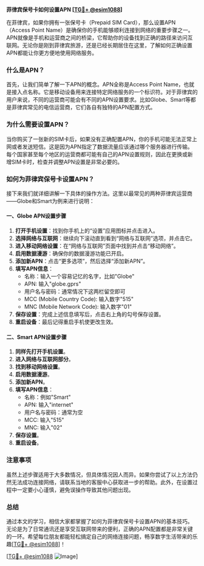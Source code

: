 **菲律宾保号卡如何设置APN [[TG💪+ @esim1088](https://t.me/s/esim1088)]**

在菲律宾，如果你拥有一张保号卡（Prepaid SIM Card），那么设置APN（Access Point Name）是确保你的手机能够顺利连接到网络的重要步骤之一。APN就像是手机和运营商之间的桥梁，它帮助你的设备找到正确的路径来访问互联网。无论你是刚到菲律宾旅游，还是已经长期居住在这里，了解如何正确设置APN都能让你更方便地使用网络服务。

### 什么是APN？

首先，让我们简单了解一下APN的概念。APN全称是Access Point Name，也就是接入点名称。它是移动设备用来连接特定网络服务的一个标识符。对于菲律宾的用户来说，不同的运营商可能会有不同的APN设置要求。比如Globe、Smart等都是菲律宾常见的电信运营商，它们各自有独特的APN配置方式。

### 为什么需要设置APN？

当你购买了一张新的SIM卡后，如果没有正确配置APN，你的手机可能无法正常上网或者发送短信。这是因为APN指定了数据流量应该通过哪个服务器进行传输。每个国家甚至每个地区的运营商都可能有自己的APN设置规则，因此在更换或新增SIM卡时，检查并调整APN设置是非常必要的。

### 如何为菲律宾保号卡设置APN？

接下来我们就详细讲解一下具体的操作方法。这里以最常见的两种菲律宾运营商——Globe和Smart为例来进行说明：

#### 一、Globe APN设置步骤

1. **打开手机设置**：找到你手机上的“设置”应用图标并点击进入。
2. **选择网络与互联网**：继续向下滚动直到看到“网络与互联网”选项，并点击它。
3. **进入移动网络设置**：在“网络与互联网”页面中找到并点击“移动网络”。
4. **启用数据漫游**：确保你的数据漫游功能已开启。
5. **添加新APN**：点击“更多选项”，然后选择“添加新APN”。
6. **填写APN信息**：
   - 名称：输入一个容易记忆的名字，比如"Globe"
   - APN: 输入"globe.gprs"
   - 用户名与密码：通常情况下这两栏留空即可
   - MCC (Mobile Country Code): 输入数字"515"
   - MNC (Mobile Network Code): 输入数字"01"
7. **保存设置**：完成上述信息填写后，点击右上角的勾号保存设置。
8. **重启设备**：最后记得重启手机使更改生效。

#### 二、Smart APN设置步骤

1. **同样先打开手机设置**。
2. **进入网络与互联网部分**。
3. **找到移动网络设置**。
4. **启用数据漫游**。
5. **添加新APN**。
6. **填写APN信息**：
   - 名称：例如"Smart"
   - APN: 输入"internet"
   - 用户名与密码：通常为空
   - MCC: 输入"515"
   - MNC: 输入"02"
7. **保存设置**。
8. **重启设备**。

### 注意事项

虽然上述步骤适用于大多数情况，但具体情况因人而异。如果你尝试了以上方法仍然无法成功连接网络，请联系当地的客服中心获取进一步的帮助。此外，在设置过程中一定要小心谨慎，避免误操作导致其他问题出现。

### 总结

通过本文的学习，相信大家都掌握了如何为菲律宾保号卡设置APN的基本技巧。无论是为了日常通讯还是享受互联网带来的便利，正确的APN配置都是非常关键的一环。希望每位朋友都能轻松搞定自己的网络连接问题，畅享数字生活带来的乐趣[[TG💪+ @esim1088](https://t.me/s/esim1088)]！

[[TG💪+ @esim1088](https://t.me/s/esim1088) ![Image](https://i.postimg.cc/4NQfJmqS/Snipaste-2025-05-13-00-14-12.png)]